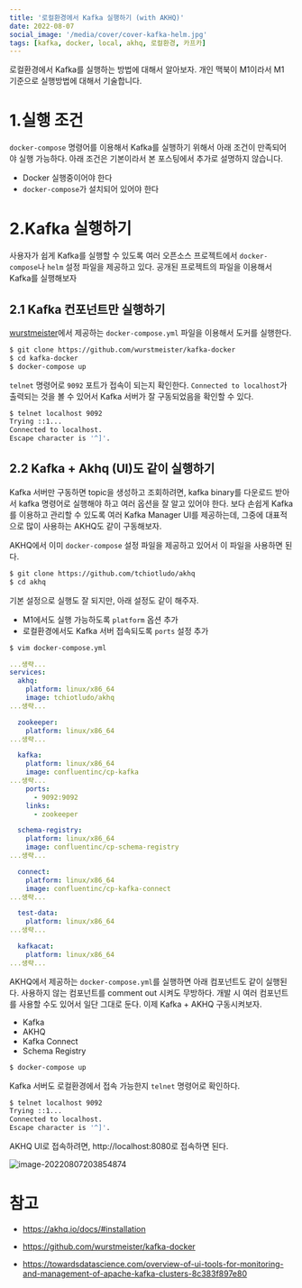 ```yaml
---
title: '로컬환경에서 Kafka 실행하기 (with AKHQ)'
date: 2022-08-07
social_image: '/media/cover/cover-kafka-helm.jpg'
tags: [kafka, docker, local, akhq, 로컬환경, 카프카]
---
```


로컬환경에서 Kafka를 실행하는 방법에 대해서 알아보자. 개인 맥북이 M1이라서 M1 기준으로 실행방법에 대해서 기술합니다. 

# 1.실행 조건

`docker-compose` 명령어를 이용해서 Kafka를 실행하기 위해서 아래 조건이 만족되어야 실행 가능하다. 아래 조건은 기본이라서 본 포스팅에서 추가로 설명하지 않습니다. 

- Docker 실행중이어야 한다
- `docker-compose`가 설치되어 있어야 한다

# 2.Kafka 실행하기

사용자가 쉽게 Kafka를 실행할 수 있도록 여러 오픈소스 프로젝트에서 `docker-compose`나 `helm` 설정 파일을 제공하고 있다. 공개된 프로젝트의 파일을 이용해서 Kafka를 실행해보자

## 2.1 Kafka 컨포넌트만 실행하기

[wurstmeister](https://github.com/wurstmeister/kafka-docker)에서 제공하는 `docker-compose.yml` 파일을 이용해서 도커를 실행한다.

```bash
$ git clone https://github.com/wurstmeister/kafka-docker
$ cd kafka-docker
$ docker-compose up
```

`telnet` 명령어로 `9092` 포트가 접속이 되는지 확인한다. `Connected to localhost`가 출력되는 것을 볼 수 있어서 Kafka 서버가 잘 구동되었음을 확인할 수 있다. 

```bash
$ telnet localhost 9092
Trying ::1...
Connected to localhost.
Escape character is '^]'.
```



## 2.2 Kafka + Akhq (UI)도 같이 실행하기

Kafka 서버만 구동하면 topic을 생성하고 조회하려면, kafka binary를 다운로드 받아서 kafka 명령어로 실행해야 하고 여러 옵션을 잘 알고 있어야 한다. 보다 손쉽게 Kafka를 이용하고 관리할 수 있도록 여러 Kafka Manager UI를 제공하는데, 그중에 대표적으로 많이 사용하는 AKHQ도 같이 구동해보자. 

AKHQ에서 이미 `docker-compose` 설정 파일을 제공하고 있어서 이 파일을 사용하면 된다.

```bash
$ git clone https://github.com/tchiotludo/akhq
$ cd akhq
```

기본 설정으로 실행도 잘 되지만, 아래 설정도 같이 해주자.

- M1에서도 실행 가능하도록 `platform` 옵션 추가
- 로컬환경에서도 Kafka 서버 접속되도록 `ports` 설정 추가

```bash
$ vim docker-compose.yml
```



```yaml
...생략...
services:
  akhq:
    platform: linux/x86_64
    image: tchiotludo/akhq
...생략...

  zookeeper:
    platform: linux/x86_64
...생략...

  kafka:
    platform: linux/x86_64
    image: confluentinc/cp-kafka
...생략...
    ports:
      - 9092:9092
    links:
      - zookeeper

  schema-registry:
    platform: linux/x86_64
    image: confluentinc/cp-schema-registry
...생략...

  connect:
    platform: linux/x86_64
    image: confluentinc/cp-kafka-connect
...생략...

  test-data:
    platform: linux/x86_64
...생략...

  kafkacat:
    platform: linux/x86_64
...생략...
```

AKHQ에서 제공하는 `docker-compose.yml`를 실행하면 아래 컴포넌트도 같이 실행된다. 사용하지 않는 컴포넌트를 comment out 시켜도 무방하다. 개발 시 여러 컴포넌트를 사용할 수도 있어서 일단 그대로 둔다. 이제 Kafka + AKHQ 구동시켜보자. 

- Kafka 
- AKHQ
- Kafka Connect
- Schema Registry

```bash
$ docker-compose up
```

Kafka 서버도 로컬환경에서 접속 가능한지 `telnet` 명령어로 확인하다. 

```bash
$ telnet localhost 9092
Trying ::1...
Connected to localhost.
Escape character is '^]'.
```

AKHQ UI로 접속하려면, http://localhost:8080로 접속하면 된다. 

![image-20220807203854874](/media/cloud/로컬환경에서-Kafka-실행하기-with-AKHQ/image-20220807203854874.png)

# 참고

- https://akhq.io/docs/#installation

- https://github.com/wurstmeister/kafka-docker

- https://towardsdatascience.com/overview-of-ui-tools-for-monitoring-and-management-of-apache-kafka-clusters-8c383f897e80

  



